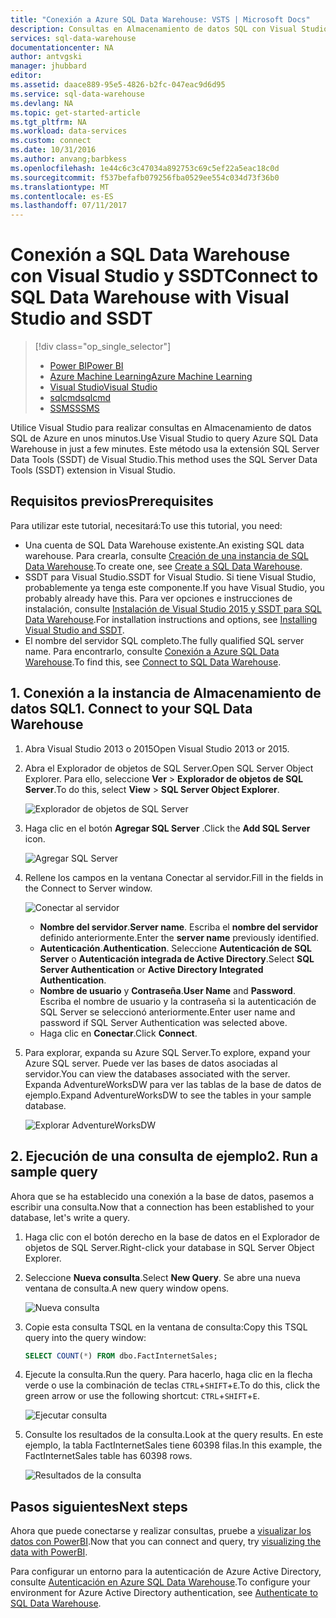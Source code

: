 ```yaml
---
title: "Conexión a Azure SQL Data Warehouse: VSTS | Microsoft Docs"
description: Consultas en Almacenamiento de datos SQL con Visual Studio.
services: sql-data-warehouse
documentationcenter: NA
author: antvgski
manager: jhubbard
editor: 
ms.assetid: daace889-95e5-4826-b2fc-047eac9d6d95
ms.service: sql-data-warehouse
ms.devlang: NA
ms.topic: get-started-article
ms.tgt_pltfrm: NA
ms.workload: data-services
ms.custom: connect
ms.date: 10/31/2016
ms.author: anvang;barbkess
ms.openlocfilehash: 1e44c6c3c47034a892753c69c5ef22a5eac18c0d
ms.sourcegitcommit: f537befafb079256fba0529ee554c034d73f36b0
ms.translationtype: MT
ms.contentlocale: es-ES
ms.lasthandoff: 07/11/2017
---
```

# <a name="connect-to-sql-data-warehouse-with-visual-studio-and-ssdt"></a><span data-ttu-id="07751-103">Conexión a SQL Data Warehouse con Visual Studio y SSDT</span><span class="sxs-lookup"><span data-stu-id="07751-103">Connect to SQL Data Warehouse with Visual Studio and SSDT</span></span>
> [!div class="op_single_selector"]
> * [<span data-ttu-id="07751-104">Power BI</span><span class="sxs-lookup"><span data-stu-id="07751-104">Power BI</span></span>](sql-data-warehouse-get-started-visualize-with-power-bi.md)
> * [<span data-ttu-id="07751-105">Azure Machine Learning</span><span class="sxs-lookup"><span data-stu-id="07751-105">Azure Machine Learning</span></span>](sql-data-warehouse-get-started-analyze-with-azure-machine-learning.md)
> * [<span data-ttu-id="07751-106">Visual Studio</span><span class="sxs-lookup"><span data-stu-id="07751-106">Visual Studio</span></span>](sql-data-warehouse-query-visual-studio.md)
> * [<span data-ttu-id="07751-107">sqlcmd</span><span class="sxs-lookup"><span data-stu-id="07751-107">sqlcmd</span></span>](sql-data-warehouse-get-started-connect-sqlcmd.md) 
> * [<span data-ttu-id="07751-108">SSMS</span><span class="sxs-lookup"><span data-stu-id="07751-108">SSMS</span></span>](sql-data-warehouse-query-ssms.md)
> 
> 

<span data-ttu-id="07751-109">Utilice Visual Studio para realizar consultas en Almacenamiento de datos SQL de Azure en unos minutos.</span><span class="sxs-lookup"><span data-stu-id="07751-109">Use Visual Studio to query Azure SQL Data Warehouse in just a few minutes.</span></span> <span data-ttu-id="07751-110">Este método usa la extensión SQL Server Data Tools (SSDT) de Visual Studio.</span><span class="sxs-lookup"><span data-stu-id="07751-110">This method uses the SQL Server Data Tools (SSDT) extension in Visual Studio.</span></span> 

## <a name="prerequisites"></a><span data-ttu-id="07751-111">Requisitos previos</span><span class="sxs-lookup"><span data-stu-id="07751-111">Prerequisites</span></span>
<span data-ttu-id="07751-112">Para utilizar este tutorial, necesitará:</span><span class="sxs-lookup"><span data-stu-id="07751-112">To use this tutorial, you need:</span></span>

* <span data-ttu-id="07751-113">Una cuenta de SQL Data Warehouse existente.</span><span class="sxs-lookup"><span data-stu-id="07751-113">An existing SQL data warehouse.</span></span> <span data-ttu-id="07751-114">Para crearla, consulte [Creación de una instancia de SQL Data Warehouse][Create a SQL Data Warehouse].</span><span class="sxs-lookup"><span data-stu-id="07751-114">To create one, see [Create a SQL Data Warehouse][Create a SQL Data Warehouse].</span></span>
* <span data-ttu-id="07751-115">SSDT para Visual Studio.</span><span class="sxs-lookup"><span data-stu-id="07751-115">SSDT for Visual Studio.</span></span> <span data-ttu-id="07751-116">Si tiene Visual Studio, probablemente ya tenga este componente.</span><span class="sxs-lookup"><span data-stu-id="07751-116">If you have Visual Studio, you probably already have this.</span></span> <span data-ttu-id="07751-117">Para ver opciones e instrucciones de instalación, consulte [Instalación de Visual Studio 2015 y SSDT para SQL Data Warehouse][Installing Visual Studio and SSDT].</span><span class="sxs-lookup"><span data-stu-id="07751-117">For installation instructions and options, see [Installing Visual Studio and SSDT][Installing Visual Studio and SSDT].</span></span>
* <span data-ttu-id="07751-118">El nombre del servidor SQL completo.</span><span class="sxs-lookup"><span data-stu-id="07751-118">The fully qualified SQL server name.</span></span> <span data-ttu-id="07751-119">Para encontrarlo, consulte [Conexión a Azure SQL Data Warehouse][Connect to SQL Data Warehouse].</span><span class="sxs-lookup"><span data-stu-id="07751-119">To find this, see [Connect to SQL Data Warehouse][Connect to SQL Data Warehouse].</span></span>

## <a name="1-connect-to-your-sql-data-warehouse"></a><span data-ttu-id="07751-120">1. Conexión a la instancia de Almacenamiento de datos SQL</span><span class="sxs-lookup"><span data-stu-id="07751-120">1. Connect to your SQL Data Warehouse</span></span>
1. <span data-ttu-id="07751-121">Abra Visual Studio 2013 o 2015</span><span class="sxs-lookup"><span data-stu-id="07751-121">Open Visual Studio 2013 or 2015.</span></span>
2. <span data-ttu-id="07751-122">Abra el Explorador de objetos de SQL Server.</span><span class="sxs-lookup"><span data-stu-id="07751-122">Open SQL Server Object Explorer.</span></span> <span data-ttu-id="07751-123">Para ello, seleccione **Ver** > **Explorador de objetos de SQL Server**.</span><span class="sxs-lookup"><span data-stu-id="07751-123">To do this, select **View** > **SQL Server Object Explorer**.</span></span>
   
    ![Explorador de objetos de SQL Server][1]
3. <span data-ttu-id="07751-125">Haga clic en el botón **Agregar SQL Server** .</span><span class="sxs-lookup"><span data-stu-id="07751-125">Click the **Add SQL Server** icon.</span></span>
   
    ![Agregar SQL Server][2]
4. <span data-ttu-id="07751-127">Rellene los campos en la ventana Conectar al servidor.</span><span class="sxs-lookup"><span data-stu-id="07751-127">Fill in the fields in the Connect to Server window.</span></span>
   
    ![Conectar al servidor][3]
   
   * <span data-ttu-id="07751-129">**Nombre del servidor**.</span><span class="sxs-lookup"><span data-stu-id="07751-129">**Server name**.</span></span> <span data-ttu-id="07751-130">Escriba el **nombre del servidor** definido anteriormente.</span><span class="sxs-lookup"><span data-stu-id="07751-130">Enter the **server name** previously identified.</span></span>
   * <span data-ttu-id="07751-131">**Autenticación**.</span><span class="sxs-lookup"><span data-stu-id="07751-131">**Authentication**.</span></span> <span data-ttu-id="07751-132">Seleccione **Autenticación de SQL Server** o **Autenticación integrada de Active Directory**.</span><span class="sxs-lookup"><span data-stu-id="07751-132">Select **SQL Server Authentication** or **Active Directory Integrated Authentication**.</span></span>
   * <span data-ttu-id="07751-133">**Nombre de usuario** y **Contraseña**.</span><span class="sxs-lookup"><span data-stu-id="07751-133">**User Name** and **Password**.</span></span> <span data-ttu-id="07751-134">Escriba el nombre de usuario y la contraseña si la autenticación de SQL Server se seleccionó anteriormente.</span><span class="sxs-lookup"><span data-stu-id="07751-134">Enter user name and password if SQL Server Authentication was selected above.</span></span>
   * <span data-ttu-id="07751-135">Haga clic en **Conectar**.</span><span class="sxs-lookup"><span data-stu-id="07751-135">Click **Connect**.</span></span>
5. <span data-ttu-id="07751-136">Para explorar, expanda su Azure SQL Server.</span><span class="sxs-lookup"><span data-stu-id="07751-136">To explore, expand your Azure SQL server.</span></span> <span data-ttu-id="07751-137">Puede ver las bases de datos asociadas al servidor.</span><span class="sxs-lookup"><span data-stu-id="07751-137">You can view the databases associated with the server.</span></span> <span data-ttu-id="07751-138">Expanda AdventureWorksDW para ver las tablas de la base de datos de ejemplo.</span><span class="sxs-lookup"><span data-stu-id="07751-138">Expand AdventureWorksDW to see the tables in your sample database.</span></span>
   
    ![Explorar AdventureWorksDW][4]

## <a name="2-run-a-sample-query"></a><span data-ttu-id="07751-140">2. Ejecución de una consulta de ejemplo</span><span class="sxs-lookup"><span data-stu-id="07751-140">2. Run a sample query</span></span>
<span data-ttu-id="07751-141">Ahora que se ha establecido una conexión a la base de datos, pasemos a escribir una consulta.</span><span class="sxs-lookup"><span data-stu-id="07751-141">Now that a connection has been established to your database, let's write a query.</span></span>

1. <span data-ttu-id="07751-142">Haga clic con el botón derecho en la base de datos en el Explorador de objetos de SQL Server.</span><span class="sxs-lookup"><span data-stu-id="07751-142">Right-click your database in SQL Server Object Explorer.</span></span>
2. <span data-ttu-id="07751-143">Seleccione **Nueva consulta**.</span><span class="sxs-lookup"><span data-stu-id="07751-143">Select **New Query**.</span></span> <span data-ttu-id="07751-144">Se abre una nueva ventana de consulta.</span><span class="sxs-lookup"><span data-stu-id="07751-144">A new query window opens.</span></span>
   
    ![Nueva consulta][5]
3. <span data-ttu-id="07751-146">Copie esta consulta TSQL en la ventana de consulta:</span><span class="sxs-lookup"><span data-stu-id="07751-146">Copy this TSQL query into the query window:</span></span>
   
    ```sql
    SELECT COUNT(*) FROM dbo.FactInternetSales;
    ```
4. <span data-ttu-id="07751-147">Ejecute la consulta.</span><span class="sxs-lookup"><span data-stu-id="07751-147">Run the query.</span></span> <span data-ttu-id="07751-148">Para hacerlo, haga clic en la flecha verde o use la combinación de teclas `CTRL`+`SHIFT`+`E`.</span><span class="sxs-lookup"><span data-stu-id="07751-148">To do this, click the green arrow or use the following shortcut: `CTRL`+`SHIFT`+`E`.</span></span>
   
    ![Ejecutar consulta][6]
5. <span data-ttu-id="07751-150">Consulte los resultados de la consulta.</span><span class="sxs-lookup"><span data-stu-id="07751-150">Look at the query results.</span></span> <span data-ttu-id="07751-151">En este ejemplo, la tabla FactInternetSales tiene 60398 filas.</span><span class="sxs-lookup"><span data-stu-id="07751-151">In this example, the FactInternetSales table has 60398 rows.</span></span>
   
    ![Resultados de la consulta][7]

## <a name="next-steps"></a><span data-ttu-id="07751-153">Pasos siguientes</span><span class="sxs-lookup"><span data-stu-id="07751-153">Next steps</span></span>
<span data-ttu-id="07751-154">Ahora que puede conectarse y realizar consultas, pruebe a [visualizar los datos con PowerBI][visualizing the data with PowerBI].</span><span class="sxs-lookup"><span data-stu-id="07751-154">Now that you can connect and query, try [visualizing the data with PowerBI][visualizing the data with PowerBI].</span></span>

<span data-ttu-id="07751-155">Para configurar un entorno para la autenticación de Azure Active Directory, consulte [Autenticación en Azure SQL Data Warehouse][Authenticate to SQL Data Warehouse].</span><span class="sxs-lookup"><span data-stu-id="07751-155">To configure your environment for Azure Active Directory authentication, see [Authenticate to SQL Data Warehouse][Authenticate to SQL Data Warehouse].</span></span>

<!--Arcticles-->
[Connect to SQL Data Warehouse]: sql-data-warehouse-connect-overview.md
[Create a SQL Data Warehouse]: sql-data-warehouse-get-started-provision.md
[Installing Visual Studio and SSDT]: sql-data-warehouse-install-visual-studio.md
[Authenticate to SQL Data Warehouse]: sql-data-warehouse-authentication.md
[visualizing the data with PowerBI]: sql-data-warehouse-get-started-visualize-with-power-bi.md  

<!--Other-->
[Azure portal]: https://portal.azure.com

<!--Image references-->

[1]: media/sql-data-warehouse-query-visual-studio/open-ssdt.png
[2]: media/sql-data-warehouse-query-visual-studio/add-server.png
[3]: media/sql-data-warehouse-query-visual-studio/connection-dialog.png
[4]: media/sql-data-warehouse-query-visual-studio/explore-sample.png
[5]: media/sql-data-warehouse-query-visual-studio/new-query2.png
[6]: media/sql-data-warehouse-query-visual-studio/run-query.png
[7]: media/sql-data-warehouse-query-visual-studio/query-results.png
